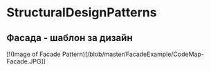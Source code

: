 # StructuralDesignPatterns

## Фасада - шаблон за дизайн

[!(Image of Facade Pattern)[/blob/master/FacadeExample/CodeMap-Facade.JPG]]

